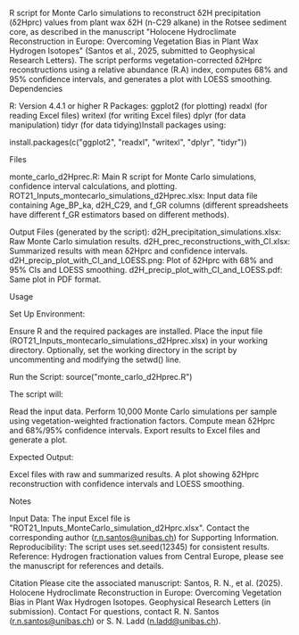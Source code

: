 R script for Monte Carlo simulations to reconstruct δ2H precipitation (δ2Hprc) values from plant wax δ2H (n-C29 alkane) in the Rotsee sediment core, as described in the manuscript "Holocene Hydroclimate Reconstruction in Europe: Overcoming Vegetation Bias in Plant Wax Hydrogen Isotopes" (Santos et al., 2025, submitted to Geophysical Research Letters).
The script performs vegetation-corrected δ2Hprc reconstructions using a relative abundance (R.A) index, computes 68% and 95% confidence intervals, and generates a plot with LOESS smoothing.
Dependencies

R: Version 4.4.1 or higher
R Packages:
ggplot2 (for plotting)
readxl (for reading Excel files)
writexl (for writing Excel files)
dplyr (for data manipulation)
tidyr (for data tidying)Install packages using:


install.packages(c("ggplot2", "readxl", "writexl", "dplyr", "tidyr"))

Files

monte_carlo_d2Hprec.R: Main R script for Monte Carlo simulations, confidence interval calculations, and plotting.
ROT21_Inputs_montecarlo_simulations_d2Hprec.xlsx: Input data file containing Age_BP_ka, d2H_C29, and f_GR columns (different spreadsheets have different f_GR estimators based on different methods).

Output Files (generated by the script):
d2H_precipitation_simulations.xlsx: Raw Monte Carlo simulation results.
d2H_prec_reconstructions_with_CI.xlsx: Summarized results with mean δ2Hprc and confidence intervals.
d2H_precip_plot_with_CI_and_LOESS.png: Plot of δ2Hprc with 68% and 95% CIs and LOESS smoothing.
d2H_precip_plot_with_CI_and_LOESS.pdf: Same plot in PDF format.


Usage

Set Up Environment:

Ensure R and the required packages are installed.
Place the input file (ROT21_Inputs_montecarlo_simulations_d2Hprec.xlsx) in your working directory.
Optionally, set the working directory in the script by uncommenting and modifying the setwd() line.


Run the Script:
source("monte_carlo_d2Hprec.R")

The script will:

Read the input data.
Perform 10,000 Monte Carlo simulations per sample using vegetation-weighted fractionation factors.
Compute mean δ2Hprc and 68%/95% confidence intervals.
Export results to Excel files and generate a plot.


Expected Output:

Excel files with raw and summarized results.
A plot showing δ2Hprc reconstruction with confidence intervals and LOESS smoothing.


Notes

Input Data: The input Excel file is "ROT21_Inputs_MonteCarlo_simulation_d2Hprc.xlsx". Contact the corresponding author (r.n.santos@unibas.ch) for Supporting Information.
Reproducibility: The script uses set.seed(12345) for consistent results.
Reference: Hydrogen fractionation values from Central Europe, please see the manuscript for references and details.

Citation
Please cite the associated manuscript: Santos, R. N., et al. (2025). Holocene Hydroclimate Reconstruction in Europe: Overcoming Vegetation Bias in Plant Wax Hydrogen Isotopes. Geophysical Research Letters (in submission).
Contact
For questions, contact R. N. Santos (r.n.santos@unibas.ch) or S. N. Ladd (n.ladd@unibas.ch).
